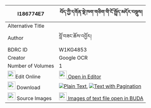 |I186774E7|བོད་ཀྱི་དགོན་སྡེ་ཁག་གཅིག་གི་ངོ་སྤྲོད་མདོར་བསྡུས། 
| --- | --- 
|Alternative Title |
|Author| བློ་བཟང་ཆོས་འབྱོར།
|BDRC ID | W1KG4853
|Creator | Google OCR
|Number of Volumes| 1
|<img width="25" src="https://img.icons8.com/color/25/000000/edit-property.png">Edit Online| [<img width="25" src="https://avatars.githubusercontent.com/u/45091458?s=200&v=4"> Open in Editor](http://editor.openpecha.org/I186774E7)
|<img width="25" src="https://img.icons8.com/fluent/48/000000/download-2.png"/>  Download | [![](https://img.icons8.com/color/20/000000/txt.png)Plain Text](https://github.com/Openpecha/I186774E7/releases/download/v1/bo_kyi_gonde_khakchik_gi_ngotr_plain_I186774E7.zip), [![](https://img.icons8.com/color/20/000000/txt.png)Text with Pagination](https://github.com/Openpecha/I186774E7/releases/download/v1/bo_kyi_gonde_khakchik_gi_ngotr_pages_I186774E7.zip)
|<img width="25" src="https://img.icons8.com/plasticine/100/000000/pictures-folder.png"/>  Source Images | [<img width="25" src="https://library.bdrc.io/icons/BUDA-small.svg"> Images of text file open in BUDA](https://library.bdrc.io/show/bdr:W1KG4853)